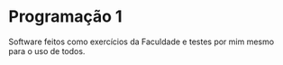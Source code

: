 # Programação 1
Software feitos como exercícios da Faculdade e testes por mim mesmo para o uso de todos.

